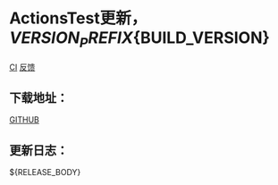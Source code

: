 # ActionsTest更新，${VERSION_PREFIX}${BUILD_VERSION}
[CI](https://github.com/${GITHUB_REPOSITORY}/actions)  [反馈](https://github.com/${GITHUB_REPOSITORY}/issues)

## 下载地址：
[GITHUB](https://github.com/${GITHUB_REPOSITORY}/releases/tag/${BUILD_VERSION})

## 更新日志：
${RELEASE_BODY}